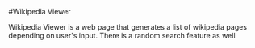 #Wikipedia Viewer

Wikipedia Viewer is a web page that generates a list of wikipedia pages depending on user's input.
There is a random search feature as well
